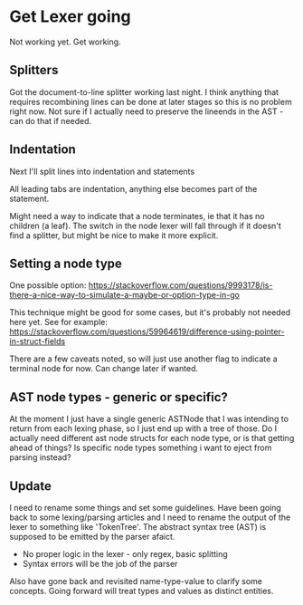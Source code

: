 Get Lexer going
===============

Not working yet.
Get working.


Splitters
---------

Got the document-to-line splitter working last night.
I think anything that requires recombining lines can be done at later stages so this is no problem right now.
Not sure if I actually need to preserve the lineends in the AST - can do that if needed.

Indentation
-----------
Next I'll split lines into indentation and statements

All leading tabs are indentation, anything else becomes part of the statement.

Might need a way to indicate that a node terminates, ie that it has no children (a leaf).
The switch in the node lexer will fall through if it doesn't find a splitter, but might be nice to make it more explicit.

Setting a node type
-------------------

One possible option:
https://stackoverflow.com/questions/9993178/is-there-a-nice-way-to-simulate-a-maybe-or-option-type-in-go

This technique might be good for some cases, but it's probably not needed here yet.
See for example:
https://stackoverflow.com/questions/59964619/difference-using-pointer-in-struct-fields

There are a few caveats noted, so will just use another flag to indicate a terminal node for now.
Can change later if wanted.




AST node types - generic or specific?
-------------------------------------
At the moment I just have a single generic ASTNode that I was intending to return from each lexing phase, so I just end up with a tree of those.
Do I actually need different ast node structs for each node type, or is that getting ahead of things?
Is specific node types something i want to eject from parsing instead?


Update
------
I need to rename some things and set some guidelines.
Have been going back to some lexing/parsing articles and I need to rename the output of the lexer to something like 'TokenTree'.
The abstract syntax tree (AST) is supposed to be emitted by the parser afaict.

* No proper logic in the lexer - only regex, basic splitting
* Syntax errors will be the job of the parser

Also have gone back and revisited name-type-value to clarify some concepts.
Going forward will treat types and values as distinct entities.
